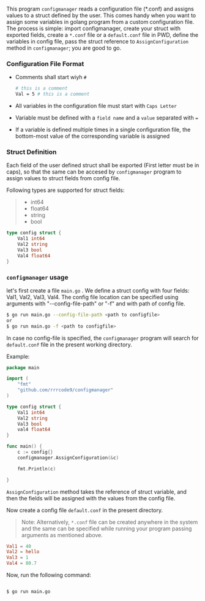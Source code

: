 This program `configmanager` reads a configuration file (*.conf) and assigns values to a struct defined by the user. This comes handy when you want to assign some variables in golang program from a custom configuration file. The process is simple: import configmanager, create your struct with exported fields, create a `*.conf` file or a `default.conf` file in PWD, define the variables in config file, pass the struct reference to `AssignConfiguration` method in `configmanager`; you are good to go.

### Configuration File Format

- Comments shall start wiyh `#`

  ```bash
  # this is a comment
  Val = 5 # this is a comment
  ```

- All variables in the configuration file must start with `Caps Letter`

- Variable must be defined with a `field name` and a `value` separated with `=`

- If a variable is defined multiple times in a single configuration file, the bottom-most value of the corresponding variable is assigned

### Struct Definition

Each field of the user defined struct shall be exported (First letter must be in caps), so that the same can be accesed by `configmanager` program to assign values to struct fields from config file.

Following types are supported for struct fields:

> - int64
> - float64
> - string
> - bool 

```go
type config struct {
	Val1 int64
	Val2 string
	Val3 bool
	Val4 float64
}
```

### `configmanager` usage

let's first create a file `main.go` .  We define a struct config with four fields: Val1, Val2, Val3, Val4. The config file location can be specified using arguments with "--config-file-path" or "-f" and with path of config file.

```bash
$ go run main.go --config-file-path <path to configfile>
or
$ go run main.go -f <path to configfile>
```

In case no config-file is specified, the `configmanager` program will search for `default.conf` file in the present working directory.

Example:

```go
package main

import (
	"fmt"
	"github.com/rrrcode9/configmanager"
)

type config struct {
	Val1 int64
	Val2 string
	Val3 bool
	val4 float64
}

func main() {
	c := config{}
	configmanager.AssignConfiguration(&c)

	fmt.Println(c)

}
```

`AssignConfiguration` method takes the reference of struct variable, and then the fields will be assigned with the values from the config file.

Now create a config file `default.conf` in the present directory. 

>Note: Alternatively, `*.conf` file can be created anywhere in the system and the same can be specified while running your program passing arguments as mentioned above.

```conf
Val1 = 40
Val2 = hello
Val3 = 1
Val4 = 80.7
```

Now, run the following command:
```bash

$ go run main.go 

```
